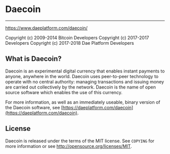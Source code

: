 # Daecoin
-------------------

https://www.daeplatform.com/daecoin/

Copyright (c) 2009-2014 Bitcoin Developers
Copyright (c) 2017-2017  Developers
Copyright (c) 2017-2018 Dae Platform Developers

What is Daecoin?
----------------

Daecoin is an experimental digital currency that enables instant payments to
anyone, anywhere in the world. Daecoin uses peer-to-peer technology to operate
with no central authority: managing transactions and issuing money are carried
out collectively by the network. Daecoin is the name of open source
software which enables the use of this currency.

For more information, as well as an immediately useable, binary version of
the Daecoin software, see [https://daeplatform.com/daecoin](https://daeplatform.com/daecoin).
  
License
-------

Daecoin is released under the terms of the MIT license. See `COPYING` for more
information or see http://opensource.org/licenses/MIT.
 

